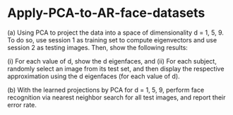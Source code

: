 # Apply-PCA-to-AR-face-datasets

(a) Using PCA to project the data into a space of dimensionality d = 1, 5, 9. To do so, use session 1 as training set to compute eigenvectors and use session 2 as testing images.
Then, show the following results:

(i) For each value of d, show the d eigenfaces, and
(ii) For each subject, randomly select an image from its test set, and then display the respective approximation using the d eigenfaces (for each value of d).




(b) With the learned projections by PCA for d = 1, 5, 9, perform face recognition via nearest neighbor search for all test images, and report their error rate.

